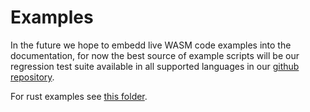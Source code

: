 # Examples

In the future we hope to embedd live WASM code examples into the documentation, for now the best source of example scripts will be our regression test suite available in all supported languages in our [github repository](https://github.com/makspll/bevy_mod_scripting/tree/main/assets/tests).

For rust examples see [this folder](https://github.com/makspll/bevy_mod_scripting/tree/main/examples).